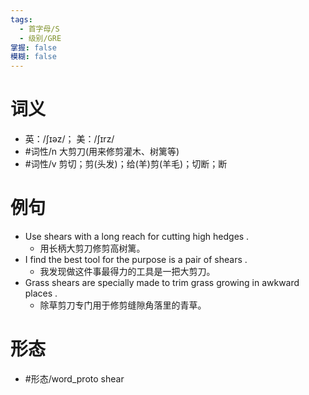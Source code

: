 ```yaml
---
tags:
  - 首字母/S
  - 级别/GRE
掌握: false
模糊: false
---
```

# 词义
- 英：/ʃɪəz/； 美：/ʃɪrz/
- #词性/n  大剪刀(用来修剪灌木、树篱等)
- #词性/v  剪切；剪(头发)；给(羊)剪(羊毛)；切断；断
# 例句
- Use shears with a long reach for cutting high hedges .
	- 用长柄大剪刀修剪高树篱。
- I find the best tool for the purpose is a pair of shears .
	- 我发现做这件事最得力的工具是一把大剪刀。
- Grass shears are specially made to trim grass growing in awkward places .
	- 除草剪刀专门用于修剪缝隙角落里的青草。
# 形态
- #形态/word_proto shear
